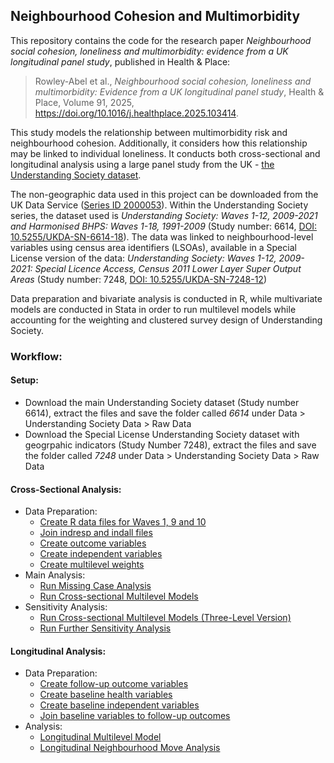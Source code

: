 ## Neighbourhood Cohesion and Multimorbidity

This repository contains the code for the research paper _Neighbourhood social cohesion, loneliness and multimorbidity: evidence from a UK longitudinal panel study_, published in Health & Place:

> Rowley-Abel et al., _Neighbourhood social cohesion, loneliness and multimorbidity: Evidence from a UK longitudinal panel study_, Health & Place, Volume 91, 2025, https://doi.org/10.1016/j.healthplace.2025.103414.

This study models the relationship between multimorbidity risk and neighbourhood cohesion. Additionally, it considers how this relationship may be linked to individual loneliness. It conducts both cross-sectional and longitudinal analysis using a large panel study from the UK - [the Understanding Society dataset](https://www.understandingsociety.ac.uk/).

The non-geographic data used in this project can be downloaded from the UK Data Service ([Series ID 2000053](https://beta.ukdataservice.ac.uk/datacatalogue/series/series?id=2000053)). Within the Understanding Society series, the dataset used is _Understanding Society: Waves 1-12, 2009-2021 and Harmonised BHPS: Waves 1-18, 1991-2009_ (Study number: 6614, [DOI: 10.5255/UKDA-SN-6614-18](https://doi.org/10.5255/UKDA-SN-6614-18)). The data was linked to neighbourhood-level variables using census area identifiers (LSOAs), available in a Special License version of the data: _Understanding Society: Waves 1-12, 2009-2021: Special Licence Access, Census 2011 Lower Layer Super Output Areas_ (Study number: 7248, [DOI: 10.5255/UKDA-SN-7248-12](https://doi.org/10.5255/UKDA-SN-7248-12))

Data preparation and bivariate analysis is conducted in R, while multivariate models are conducted in Stata in order to run multilevel models while accounting for the weighting and clustered survey design of Understanding Society.

### Workflow:

#### Setup:
- Download the main Understanding Society dataset (Study number 6614), extract the files and save the folder called _6614_ under Data > Understanding Society Data > Raw Data
- Download the Special License Understanding Society dataset with geogrpahic indicators (Study Number 7248), extract the files and save the folder called _7248_ under Data > Understanding Society Data > Raw Data

#### Cross-Sectional Analysis:
- Data Preparation:
  - [Create R data files for Waves 1, 9 and 10](./Cross-sectional%20Analysis/Data%20Preparation/creating_Rda_files_for_waves_1_9_10.R)
  - [Join indresp and indall files](./Cross-sectional%20Analysis/Data%20Preparation/joining_indresp_and_indall_files.R)
  - [Create outcome variables](./Cross-sectional%20Analysis/Data%20Preparation/creating_outcome_variables.R)
  - [Create independent variables](./Cross-sectional%20Analysis/Data%20Preparation/creating_independent_variables.R)
  - [Create multilevel weights](./Cross-sectional%20Analysis/Data%20Preparation/creating_multilevel_weights.R)
- Main Analysis:
  - [Run Missing Case Analysis](./Cross-sectional%20Analysis/Data%20Preparation/Missing%20Case%20Analysis.do)
  - [Run Cross-sectional Multilevel Models](./Cross-sectional%20Analysis/Analysis/Two-Level%20Multilevel%20Models.do)
- Sensitivity Analysis:
  - [Run Cross-sectional Multilevel Models (Three-Level Version)](./Cross-sectional%20Analysis/Analysis/Three-Level%20Multilevel%20Models.do)
  - [Run Further Sensitivity Analysis](./Cross-sectional%20Analysis/Analysis/Further%20Sensitivity%20Analysis.do)

#### Longitudinal Analysis:
- Data Preparation:
  - [Create follow-up outcome variables](./Longitudinal%20Analysis/Data%20Preparation/creating_wave_10_outcome_variables.R)
  - [Create baseline health variables](./Longitudinal%20Analysis/Data%20Preparation/creating_baseline_health_variables.R)
  - [Create baseline independent variables](./Longitudinal%20Analysis/Data%20Preparation/creating_baseline_independent_variables.R)
  - [Join baseline variables to follow-up outcomes](./Longitudinal%20Analysis/Data%20Preparation/joining_baseline_and_outcome_data.R)
- Analysis:
  - [Longitudinal Multilevel Model](./Longitudinal%20Analysis/Analysis/Longitudinal%20Model%20MSOA-Version.do)
  - [Longitudinal Neighbourhood Move Analysis](./Longitudinal%20Analysis/Analysis/Longitudinal%20Neighbourhood%20Move%20Analysis.do)
